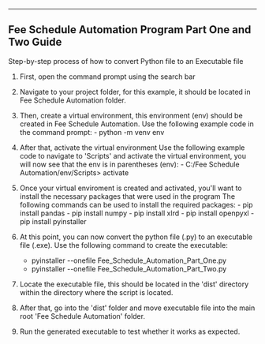 -------------------------------------------------------
Fee Schedule Automation Program Part One and Two Guide
-------------------------------------------------------
Step-by-step process of how to convert Python file to an Executable file

1. First, open the command prompt using the search bar

2. Navigate to your project folder, for this example, it should be located in Fee Schedule Automation folder.

3. Then, create a virtual environment, this environment (env) should be created in Fee Schedule Automation.
        Use the following example code in the command prompt:
        - python -m venv env

4. After that, activate the virtual environment
        Use the following example code to navigate to 'Scripts' and activate the virtual environment, you will now see that the env is in parentheses (env):
        - C:/Fee Schedule Automation/env/Scripts> activate

5. Once your virtual enviroment is created and activated, you'll want to install the necessary packages that were used in the program
        The following commands can be used to install the required packages:
        - pip install pandas
        - pip install numpy
        - pip install xlrd
        - pip install openpyxl
        - pip install pyinstaller

6. At this point, you can now convert the python file (.py) to an executable file (.exe). Use the following command to create the executable: 
    - pyinstaller --onefile Fee_Schedule_Automation_Part_One.py
    - pyinstaller --onefile Fee_Schedule_Automation_Part_Two.py

7. Locate the executable file, this should be located in the 'dist' directory within the directory where the script is located.

8. After that, go into the 'dist' folder and move executable file into the main root 'Fee Schedule Automation' folder. 

9. Run the generated executable to test whether it works as expected.